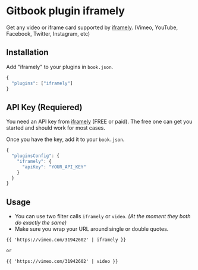 # Gitbook plugin iframely

Get any video or iframe card supported by [iframely](https://iframely.com). (Vimeo, YouTube, Facebook, Twitter, Instagram, etc)

## Installation
Add "iframely" to your plugins in `book.json`.

```js
{
  "plugins": ["iframely"]
}
```

## API Key (Requiered)
You need an API key from [iframely](https://iframely.com) (FREE or paid).
The free one can get you started and should work for most cases.

Once you have the key, add it to your `book.json`.

```js
{
  "pluginsConfig": {
    "iframely": {
      "apiKey": "YOUR_API_KEY"
    }
  }
}
```

## Usage
- You can use two filter calls `iframely` or `video`. *(At the moment they both do exactly the same)*
- Make sure you wrap your URL around single or double quotes.

```md
{{ 'https://vimeo.com/31942602' | iframely }}

or

{{ 'https://vimeo.com/31942602' | video }}
```

